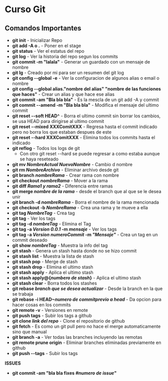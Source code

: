 # Curso Git

## **Comandos Importantes**

* __git init__ - Inicializar Repo
* __git add -A o .__ - Poner en el stage
* __git status__ - Ver el estatus del repo
* __git log__ - Ver la historia del repo segun los commits
* __git commit -m "lalala"__ - Generar un guardado con un mensaje de nombre
* __git lg__ - Creado por mi para ser un resumen del git log
* __git config --global -e__ - Ver la configuracion de algunos alias o email o nombre
* __git config --global alias."nombre del alias" "nombre de las funciones que haces"__ - Crear un alias y que hace ese alias
* __git commit -am "Bla bla bla"__ - Es la mescla de un git add -A y commit
* __git commit --amend -m "Bla bla bla"__ - Modifica el mensaje del ultimo commit
* __git reset  --soft HEAD^__ - Borra el ultimo commit sin borrar los cambios, se usa HEAD para dirigirse al ultimo commit
* __git reset  --mixed XXXComitXXX__ - Regresa hasta el commit indicado pero no borra los que estaban despues de este
* __git reset  --hard XXXComitXXX__ - Elimina todos los commits hasta el indicado
* __git reflog__ - Todos los logs de git
    * Con otro git reset --hard se puede regresar a como estaba aunque se haya reseteado
* __git mv *NombreActual* *NuevoNombre*__ - Cambio d nombre
* __git rm *NombreArchivo*__ - Eliminar archivo desde git
* __git branch *nombreRama*__ - Crear rama con nombre
* __git checkout *nombreRama*__ - Mover a la rama
* __git diff *Rama1 y rama2*__ - Diferencia entre ramas 
* __git merge *nombre de la rama*__ - desde el branch que al que se le desea unir 
* __git branch -d *nombreRama*__ - Borra el nombre de la rama mencionada
* __git checkout -b  *NombreRama*__ - Crea una rama y te mueve a ella
* __git tag *NombreTag*__ - Crea tag
* __git tag__ - Ver los tags
* __git tag -d *nombreTag*__ - Elimina el Tag
* __git tag -a *Version 0.0.1* -m *mensaje*__ - Ver los tags
* __git tag -a *Version* *numeroCommit* -m *"Mensaje"*__ - Crea un tag en un commit deseado
* __git show *nombreTag*__ - Muestra la info del tag
* __git stash__ - Genera un stash hasta donde no se hizo commit
* __git stash list__ - Muestra la lista de stash
* __git stash pop__ - Merge de stash
* __git stash drop__ - Elimina el ultimo stash
* __git stash apply__ - Aplica el ultimo stash
* __git stash apply@{*numbero de stash*}__ - Aplica el ultimo stash
* __git stash clear__ - Borra todos los stashes
* __git rebase *branch que se desea actualizar*__ - Desde la branch en la que se trabaja 
* __git rebase -i HEAD~*numero de commitprevio a head*__ - Da opcion para hacer cosas en los commits
* __git remote -v__ - Versiones en remote
* __git push tags__ - Subir los tags a github
* __git clone *link del repo*__ - Clone el repositorio de github
* __git fetch__ - Es como un git pull pero no hace el merge automaticamente sino que manual
* __git branch -a__ - Ver todas las branches incluyendo las remotas
* __git remote prune origin__ - Eliminar branches eliminadas previamente en github
* __git push --tags__ - Subir los tags


__ISSUES__

* __git commit -am "bla bla fixes _#numero de issue_"__
